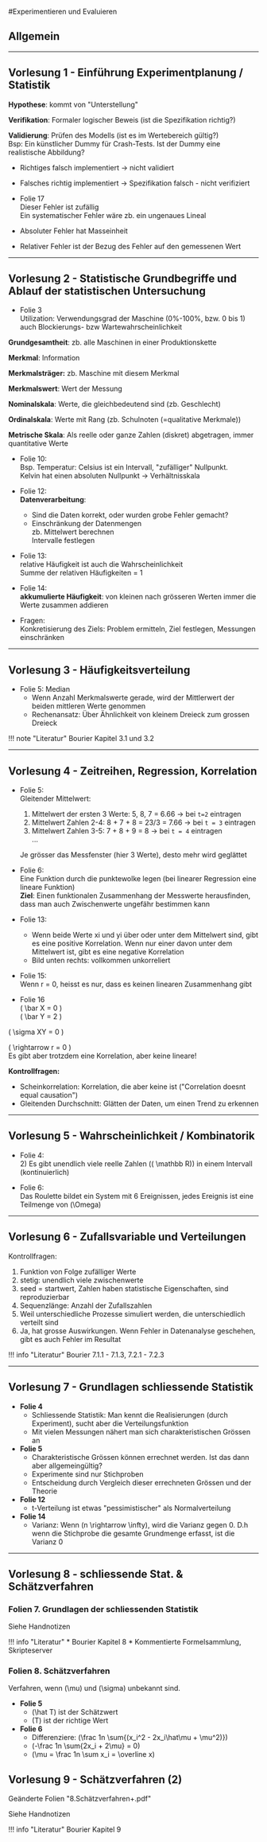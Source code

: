 #Experimentieren und Evaluieren

## Allgemein

---
## Vorlesung 1 - Einführung Experimentplanung / Statistik

**Hypothese**: kommt von "Unterstellung"

**Verifikation**: Formaler logischer Beweis (ist die Spezifikation richtig?)

**Validierung**: Prüfen des Modells (ist es im Wertebereich gültig?)  
    Bsp: Ein künstlicher Dummy für Crash-Tests. Ist der Dummy eine realistische Abbildung?

* Richtiges falsch implementiert -> nicht validiert
* Falsches richtig implementiert -> Spezifikation falsch - nicht verifiziert

* Folie 17  
    Dieser Fehler ist zufällig  
    Ein systematischer Fehler wäre zb. ein ungenaues Lineal

* Absoluter Fehler hat Masseinheit
* Relativer Fehler ist der Bezug des Fehler auf den gemessenen Wert

---
## Vorlesung 2 - Statistische Grundbegriffe und  Ablauf der statistischen Untersuchung

* Folie 3  
    Utilization: Verwendungsgrad der Maschine (0%-100%, bzw. 0 bis 1)  
    auch Blockierungs- bzw Wartewahrscheinlichkeit

**Grundgesamtheit**: zb. alle Maschinen in einer Produktionskette

**Merkmal**: Information
  
**Merkmalsträger:** zb. Maschine mit diesem Merkmal  

**Merkmalswert**: Wert der Messung

**Nominalskala**: Werte, die gleichbedeutend sind (zb. Geschlecht)

**Ordinalskala**: Werte mit Rang (zb. Schulnoten (=qualitative Merkmale))

**Metrische Skala**: Als reelle oder ganze Zahlen (diskret) abgetragen, immer quantitative Werte

* Folie 10:  
    Bsp. Temperatur: Celsius ist ein Intervall, "zufälliger" Nullpunkt.  
    Kelvin hat einen absoluten Nullpunkt -> Verhältnisskala

* Folie 12:  
    **Datenverarbeitung**:  
    - Sind die Daten korrekt, oder wurden grobe Fehler gemacht?  
    - Einschränkung der Datenmengen  
        zb. Mittelwert berechnen  
        Intervalle festlegen


* Folie 13:  
    relative Häufigkeit ist auch die Wahrscheinlichkeit  
    Summe der relativen Häufigkeiten = 1

* Folie 14:  
    **akkumulierte Häufigkeit**: von kleinen nach grösseren Werten immer die Werte zusammen addieren

* Fragen:  
Konkretisierung des Ziels: Problem ermitteln, Ziel festlegen, Messungen einschränken


---
## Vorlesung 3 - Häufigkeitsverteilung
* Folie 5: Median
    - Wenn Anzahl Merkmalswerte gerade, wird der Mittlerwert der beiden mittleren Werte genommen
    - Rechenansatz: Über Ähnlichkeit von kleinem Dreieck zum grossen Dreieck

!!! note "Literatur"
    Bourier Kapitel 3.1 und 3.2

---
## Vorlesung 4 - Zeitreihen, Regression, Korrelation

* Folie 5:  
    Gleitender Mittelwert:
    1. Mittelwert der ersten 3 Werte: 5, 8, 7 = 6.66 -> bei `t=2` eintragen
    2. Mittelwert Zahlen 2-4: 8 + 7 + 8 = 23/3 = 7.66 -> bei `t = 3` eintragen
    2. Mittelwert Zahlen 3-5: 7 + 8 + 9 = 8 -> bei `t = 4` eintragen  
    ...

    Je grösser das Messfenster (hier 3 Werte), desto mehr wird geglättet

* Folie 6:  
    Eine Funktion durch die punktewolke legen (bei linearer Regression eine lineare Funktion)  
    **Ziel**: Einen funktionalen Zusammenhang der Messwerte herausfinden, dass man auch Zwischenwerte ungefähr bestimmen kann

* Folie 13:
    - Wenn beide Werte xi und yi über oder unter dem Mittelwert sind, gibt es eine positive Korrelation. Wenn nur einer davon unter dem Mittelwert ist, gibt es eine negative Korrelation
    - Bild unten rechts: vollkommen unkorreliert

* Folie 15:  
    Wenn r = 0, heisst es nur, dass es keinen linearen Zusammenhang gibt

* Folie 16  
    \( \bar X = 0 \)  
    \( \bar Y = 2 \)

\( \sigma XY = 0 \)

\( \rightarrow r = 0 \)  
Es gibt aber trotzdem eine Korrelation, aber keine lineare!

**Kontrollfragen:**  
- Scheinkorrelation: Korrelation, die aber keine ist ("Correlation doesnt equal causation")  
- Gleitenden Durchschnitt: Glätten der Daten, um einen Trend zu erkennen

---
## Vorlesung 5 - Wahrscheinlichkeit / Kombinatorik

* Folie 4:  
    2) Es gibt unendlich viele reelle Zahlen (\( \mathbb R\)) in einem Intervall (kontinuierlich)

* Folie 6:  
    Das Roulette bildet ein System mit 6 Ereignissen, jedes Ereignis ist eine Teilmenge von \(\Omega\)
    
---
## Vorlesung 6 - Zufallsvariable und Verteilungen
Kontrollfragen:

1. Funktion von Folge zufälliger Werte
2. stetig: unendlich viele zwischenwerte
3. seed = startwert, Zahlen haben statistische Eigenschaften, sind reproduzierbar
4. Sequenzlänge: Anzahl der Zufallszahlen
5. Weil unterschiedliche Prozesse simuliert werden, die unterschiedlich verteilt sind
6. Ja, hat grosse Auswirkungen. Wenn Fehler in Datenanalyse geschehen, gibt es auch Fehler im Resultat

!!! info "Literatur"
    Bourier 7.1.1 - 7.1.3, 7.2.1 - 7.2.3
    
---
## Vorlesung 7 - Grundlagen schliessende Statistik

* **Folie 4**
    * Schliessende Statistik: Man kennt die Realisierungen (durch Experiment), sucht aber die Verteilungsfunktion
    * Mit vielen Messungen nähert man sich charakteristischen Grössen an
* **Folie 5**
    * Charakteristische Grössen können errechnet werden. Ist das dann aber allgemeingültig?
    * Experimente sind nur Stichproben
    * Entscheidung durch Vergleich dieser errechneten Grössen und der Theorie
* **Folie 12**
    * t-Verteilung ist etwas "pessimistischer" als Normalverteilung
* **Folie 14**
    * Varianz: Wenn \(n \rightarrow \infty\), wird die Varianz gegen 0. D.h wenn die Stichprobe die gesamte Grundmenge erfasst, ist die Varianz 0

---
## Vorlesung 8 - schliessende Stat. & Schätzverfahren
### Folien 7. Grundlagen der schliessenden Statistik

Siehe Handnotizen

!!! info "Literatur"
    * Bourier Kapitel 8
    * Kommentierte Formelsammlung, Skripteserver
    
### Folien 8. Schätzverfahren
Verfahren, wenn \(\mu\) und \(\sigma\) unbekannt sind.

* **Folie 5**
    * \(\hat T\) ist der Schätzwert
    * \(T\) ist der richtige Wert
* **Folie 6**
    * Differenziere: \(\frac 1n \sum{(x_i^2 - 2x_i\hat\mu + \mu^2)}\)
    * \(-\frac 1n \sum{2x_i + 2\mu} = 0\)
    * \(\mu = \frac 1n \sum x_i = \overline x\)

## Vorlesung 9 - Schätzverfahren (2)
Geänderte Folien "8.Schätzverfahren+.pdf"

Siehe Handnotizen

!!! info "Literatur"
    Bourier Kapitel 9
